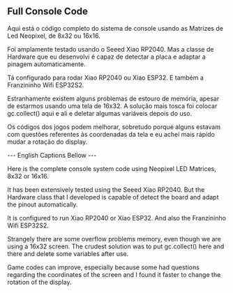 ## Full Console Code
Aqui está o código completo do sistema de console
usando as Matrizes de Led Neopixel, de 8x32 ou 16x16.

Foi amplamente testado usando o Seeed Xiao RP2040.
Mas a classe de Hardware que eu desenvolvi é capaz de
detectar a placa e adaptar a pinagem automaticamente.

Tá configurado para rodar Xiao RP2040 ou Xiao ESP32.
E também a Franzininho Wifi ESP32S2.

Estranhamente existem alguns problemas de estouro de
memória, apesar de estarmos usando uma tela de 16x32.
A solução mais tosca foi colocar gc.collect() aqui e 
ali e deletar algumas variáveis depois do uso.

Os códigos dos jogos podem melhorar, sobretudo porque
alguns estavam com questões referentes às coordenadas
da tela e eu achei mais rápido mudar a rotação do display.

--- English Captions Bellow ---

Here is the complete console system code
using Neopixel LED Matrices, 8x32 or 16x16.

It has been extensively tested using the Seeed Xiao RP2040.
But the Hardware class that I developed is capable of
detect the board and adapt the pinout automatically.

It is configured to run Xiao RP2040 or Xiao ESP32.
And also the Franzininho Wifi ESP32S2.

Strangely there are some overflow problems
memory, even though we are using a 16x32 screen.
The crudest solution was to put gc.collect() here and
there and delete some variables after use.

Game codes can improve, especially because
some had questions regarding the coordinates
of the screen and I found it faster to change the rotation of the display.